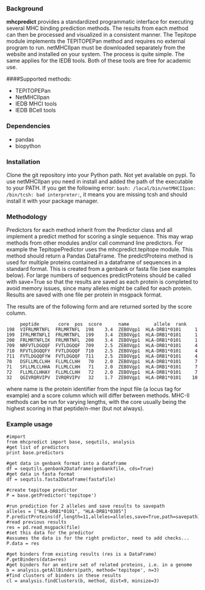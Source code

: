 
### Background

**mhcpredict** provides a standardized programmatic interface for executing several MHC binding prediction methods. The results from each method can then be processed and visualized in a consistent manner. The Tepitope module implements the TEPITOPEPan method and requires no external program to run. netMHCIIpan must be downloaded separately from the website and installed on your system. The process is quite simple. The same applies for the IEDB tools. Both of these tools are free for academic use.

####Supported methods:

* TEPITOPEPan 
* NetMHCIIpan
* IEDB MHCI tools
* IEDB BCell tools

### Dependencies

* pandas
* biopython

### Installation

Clone the git repository into your Python path. Not yet available on pypi.
To use netMHCIIpan you need in install and added the path of the executable to your PATH. If you get the following error: `bash: /local/bin/netMHCIIpan: /bin/tcsh: bad interpreter:`, it means you are missing tcsh and should install it with your package manager.

### Methodology

Predictors for each method inherit from the Predictor class and all implement a predict method for scoring a single sequence. This may wrap methods from other modules and/or call command line predictors. For example the TepitopePredictor uses the mhcpredict.tepitope module. This method should return a Pandas DataFrame. The predictProteins method is used for multiple proteins contained in a dataframe of sequences in a standard format. This is created from a genbank or fasta file (see examples below). For large numbers of sequences predictProteins should be called with save=True so that the results are saved as each protein is completed to avoid memory issues, since many alleles might be called for each protein. Results are saved with one file per protein in msgpack format.

The results are of the following form and are returned sorted by the score column.

```
     peptide       core  pos  score      name         allele  rank
198  VIFRLMRTNFL  FRLMRTNFL  198    3.4  ZEBOVgp1  HLA-DRB1*0101     1
199  IFRLMRTNFLI  FRLMRTNFL  199    3.4  ZEBOVgp1  HLA-DRB1*0101     1
200  FRLMRTNFLIK  FRLMRTNFL  200    3.4  ZEBOVgp1  HLA-DRB1*0101     1
709  NRFVTLDGQQF  FVTLDGQQF  709    2.5  ZEBOVgp1  HLA-DRB1*0101     4
710  RFVTLDGQQFY  FVTLDGQQF  710    2.5  ZEBOVgp1  HLA-DRB1*0101     4
711  FVTLDGQQFYW  FVTLDGQQF  711    2.5  ZEBOVgp1  HLA-DRB1*0101     4
70   DSFLLMLCLHH  FLLMLCLHH   70    2.0  ZEBOVgp1  HLA-DRB1*0101     7
71   SFLLMLCLHHA  FLLMLCLHH   71    2.0  ZEBOVgp1  HLA-DRB1*0101     7
72   FLLMLCLHHAY  FLLMLCLHH   72    2.0  ZEBOVgp1  HLA-DRB1*0101     7
32   QGIVRQRVIPV  IVRQRVIPV   32    1.7  ZEBOVgp1  HLA-DRB1*0101    10
```

where name is the protein identifier from the input file (a locus tag for example) and a score column which will differ between methods. MHC-II methods can be run for varying lengths, with the core usually being the highest scoring in that peptide/n-mer (but not always).

### Example usage

```
#import
from mhcpredict import base, sequtils, analysis
#get list of predictors
print base.predictors 

#get data in genbank format into a dataframe
df = sequtils.genbank2Dataframe(genbankfile, cds=True)
#get data in fasta format
df = sequtils.fasta2Dataframe(fastafile)

#create tepitope predictor
P = base.getPredictor('tepitope')

#run prediction for 2 alleles and save results to savepath
alleles = ["HLA-DRB1*0101", "HLA-DRB1*0305"]
P.predictProteins(df,length=11,alleles=alleles,save=True,path=savepath)
#read previous results
res = pd.read_msgpack(file)
#set this data for the predictor
#assumes the data is for the right predictor, need to add checks...
P.data = res

#get binders from existing results (res is a DataFrame)
P.getBinders(data=res)
#get binders for an entire set of related proteins, i.e. in a genome
b = analysis.getAllBinders(path, method='tepitope', n=3)
#find clusters of binders in these results
cl = analysis.findClusters(b, method, dist=9, minsize=3)
```                        
